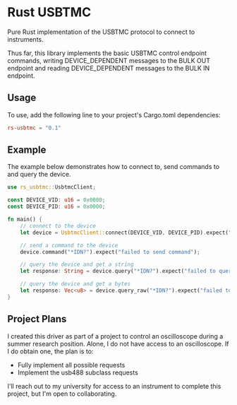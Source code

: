# Rust USBTMC

Pure Rust implementation of the USBTMC protocol to connect to instruments.

Thus far, this library implements the basic USBTMC control endpoint commands, writing DEVICE_DEPENDENT messages to the BULK OUT endpoint and reading DEVICE_DEPENDENT messages to the BULK IN endpoint.

## Usage

To use, add the following line to your project's Cargo.toml dependencies:
```toml
rs-usbtmc = "0.1"
```


## Example

The example below demonstrates how to connect to, send commands to and query the device. 

```rust
use rs_usbtmc::UsbtmcClient;

const DEVICE_VID: u16 = 0x0000;
const DEVICE_PID: u16 = 0x0000;

fn main() {
    // connect to the device
    let device = UsbtmcClient::connect(DEVICE_VID, DEVICE_PID).expect("failed to connect");

    // send a command to the device
    device.command("*IDN?").expect("failed to send command");

    // query the device and get a string
    let response: String = device.query("*IDN?").expect("failed to query device");

    // query the device and get a bytes
    let response: Vec<u8> = device.query_raw("*IDN?").expect("failed to query device");
}
```

## Project Plans

I created this driver as part of a project to control an oscilloscope during a summer research position. Alone, I do not have access to an oscilloscope. If I do obtain one, the plan is to:

- Fully implement all possible requests
- Implement the usb488 subclass requests

I'll reach out to my university for access to an instrument to complete this project, but I'm open to collaborating.